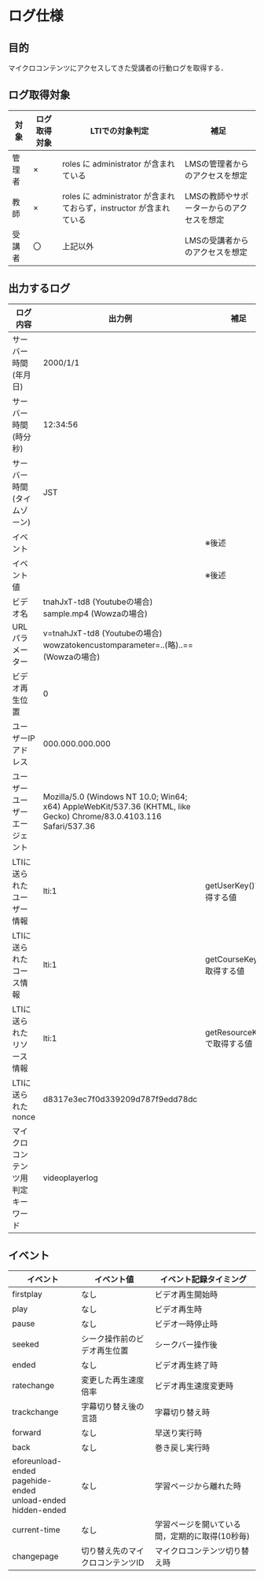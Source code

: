 # ログ仕様

## 目的

マイクロコンテンツにアクセスしてきた受講者の行動ログを取得する．

## ログ取得対象

| 対象   | ログ取得対象 |  LTIでの対象判定                                                   | 補足                                      | 
| ------ | ------------ | ------------------------------------------------------------------ | ----------------------------------------- | 
| 管理者 | ×           | roles に administrator が含まれている                              | LMSの管理者からのアクセスを想定           | 
| 教師   | ×           | roles に administrator が含まれておらず，instructor が含まれている | LMSの教師やサポーターからのアクセスを想定 | 
| 受講者 | 〇           | 上記以外                                                           | LMSの受講者からのアクセスを想定           | 

## 出力するログ

| ログ内容                           | 出力例                                                                                                              | 補足                         | 
| ---------------------------------- | ------------------------------------------------------------------------------------------------------------------- | ---------------------------- | 
| サーバー時間(年月日)               | 2000/1/1                                                                                                            |                              | 
| サーバー時間(時分秒)               | 12:34:56                                                                                                            |                              | 
| サーバー時間(タイムゾーン)         | JST                                                                                                                 |                              | 
| イベント                           |                                                                                                                     | ※後述                       | 
| イベント値                         |                                                                                                                     | ※後述                       | 
| ビデオ名                           | tnahJxT-td8 (Youtubeの場合) <br> sample.mp4 (Wowzaの場合)                                                           |                              | 
| URLパラメーター                    | v=tnahJxT-td8 (Youtubeの場合) <br> wowzatokencustomparameter=..(略)..== (Wowzaの場合)                               |                              | 
| ビデオ再生位置                     | 0                                                                                                                   |                              | 
| ユーザーIPアドレス                 | 000.000.000.000                                                                                                     |                              | 
| ユーザーユーザーエージェント       | Mozilla/5.0 (Windows NT 10.0; Win64; x64) AppleWebKit/537.36 (KHTML, like Gecko) Chrome/83.0.4103.116 Safari/537.36 |                              | 
| LTIに送られたユーザー情報          | lti:1                                                                                                               | getUserKey()で取得する値     | 
| LTIに送られたコース情報            | lti:1                                                                                                               | getCourseKey()で取得する値   | 
| LTIに送られたリソース情報          | lti:1                                                                                                               | getResourceKey()で取得する値 | 
| LTIに送られたnonce                 | d8317e3ec7f0d339209d787f9edd78dc                                                                                    |                              | 
| マイクロコンテンツ用判定キーワード | videoplayerlog                                                                                                      |                              | 


## イベント

| イベント                                                            | イベント値                       | イベント記録タイミング                         | 
| ------------------------------------------------------------------- | -------------------------------- | ---------------------------------------------- | 
| firstplay                                                           | なし                             | ビデオ再生開始時                               | 
| play                                                                | なし                             | ビデオ再生時                                   | 
| pause                                                               | なし                             | ビデオ一時停止時                               | 
| seeked                                                              | シーク操作前のビデオ再生位置     | シークバー操作後                               | 
| ended                                                               | なし                             | ビデオ再生終了時                               | 
| ratechange                                                          | 変更した再生速度倍率             | ビデオ再生速度変更時                           | 
| trackchange                                                         | 字幕切り替え後の言語             | 字幕切り替え時                                 | 
| forward                                                             | なし                             | 早送り実行時                                   | 
| back                                                                | なし                             | 巻き戻し実行時                                 | 
| eforeunload-ended<br>pagehide-ended<br>unload-ended<br>hidden-ended | なし                             | 学習ページから離れた時                         | 
| current-time                                                        | なし                             | 学習ページを開いている間，定期的に取得(10秒毎) | 
| changepage                                                          | 切り替え先のマイクロコンテンツID | マイクロコンテンツ切り替え時                   | 
